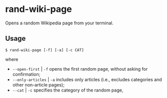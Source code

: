 # rand-wiki-page
Opens a random Wikipedia page from your terminal.

## Usage
```
$ rand-wiki-page [-f] [-a] [-c CAT]
```
where
- `--open-first` | `-f` opens the first random page, without asking for confirmation;
- `--only-articles` | `-a` includes only articles (i.e., excludes categories and other non-article pages);
- `--cat` | `-c` specifies the category of the random page,
